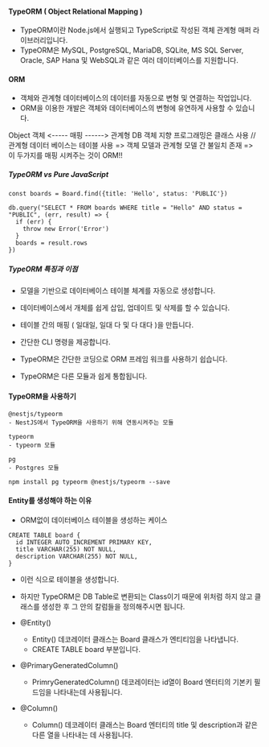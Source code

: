 #### TypeORM ( Object Relational Mapping )

- TypeORM이란 Node.js에서 실행되고 TypeScript로 작성된 객체 관계형 매퍼 라이브러리입니다.
- TypeORM은 MySQL, PostgreSQL, MariaDB, SQLite, MS SQL Server, Oracle, SAP Hana 및 WebSQL과 같은 여러 데이터베이스를 지원합니다.

#### ORM

- 객체와 관계형 데이터베이스의 데이터를 자동으로 변형 및 연결하는 작업입니다.
- ORM을 이용한 개발은 객체와 데이터베이스의 변형에 유연하게 사용할 수 있습니다.

Object 객체 <----- 매핑 ------> 관계형 DB
객체 지향 프로그래밍은 클래스 사용 // 관계형 데이터 베이스는 테이블 사용
=> 객체 모델과 관계형 모델 간 불일치 존재
=> 이 두가지를 매핑 시켜주는 것이 ORM!!

##### TypeORM vs Pure JavaScript

```
const boards = Board.find({title: 'Hello', status: 'PUBLIC'})

db.query("SELECT * FROM boards WHERE title = "Hello" AND status = "PUBLIC", (err, result) => {
  if (err) {
    throw new Error('Error')
  }
  boards = result.rows
})
```

##### TypeORM 특징과 이점

- 모델을 기반으로 데이터베이스 테이블 체계를 자동으로 생성합니다.
- 데이터베이스에서 개체를 쉽게 삽입, 업데이트 및 삭제를 할 수 있습니다.
- 테이블 간의 매핑 ( 일대일, 일대 다 및 다 대다 )을 만듭니다.
- 간단한 CLI 명령을 제공합니다.

- TypeORM은 간단한 코딩으로 ORM 프레임 워크를 사용하기 쉽습니다.
- TypeORM은 다른 모듈과 쉽게 통합됩니다.

#### TypeORM을 사용하기

```
@nestjs/typeorm
- NestJS에서 TypeORM을 사용하기 위해 연동시켜주는 모듈

typeorm
- typeorm 모듈

pg
- Postgres 모듈

npm install pg typeorm @nestjs/typeorm --save

```

#### Entity를 생성해야 하는 이유

- ORM없이 데이터베이스 테이블을 생성하는 케이스

```
CREATE TABLE board {
  id INTEGER AUTO_INCREMENT PRIMARY KEY,
  title VARCHAR(255) NOT NULL,
  description VARCHAR(255) NOT NULL,
}
```

- 이런 식으로 테이블을 생성합니다.
- 하지만 TypeORM은 DB Table로 변환되는 Class이기 때문에 위처럼 하지 않고 클래스를 생성한 후 그 안의 칼럼들을 정의해주시면 됩니다.

- @Entity()

  - Entity() 데코레이터 클래스는 Board 클래스가 엔티티임을 나타냅니다.
  - CREATE TABLE board 부분입니다.

- @PrimaryGeneratedColumn()

  - PrimryGeneratedColumn() 데코레이터는 id열이 Board 엔터티의 기본키 필드임을 나타내는데 사용됩니다.

- @Column()
  - Column() 데코레이터 클래스는 Board 엔터티의 title 및 description과 같은 다른 열을 나타내는 데 사용됩니다.
